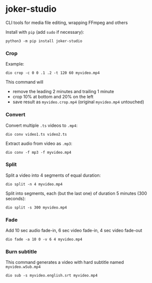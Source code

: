 joker-studio
============

CLI tools for media file editing, wrapping FFmpeg and others

Install with `pip` (add `sudo` if necessary):

    python3 -m pip install joker-studio


### Crop

Example:

    dio crop -c 0 0 .1 .2 -t 120 60 myvideo.mp4

This command will
* remove the leading 2 minutes and trailing 1 minute
* crop 10% at bottom and 20% on the left
* save result as `myvideo.crop.mp4` (original `myvideo.mp4` untouched)


### Convert

Convert multiple `.ts` videos to `.mp4`:

    dio conv video1.ts video2.ts

Extract audio from video as `.mp3`:

    dio conv -f mp3 -f myvideo.mp4


### Split

Split a video into 4 segments of equal duration:

    dio split -n 4 myvideo.mp4

Split into segments, each (but the last one) of duration 5 minutes (300 seconds):

    dio split -s 300 myvideo.mp4
    
    
### Fade 

Add 10 sec audio fade-in, 6 sec video fade-in, 4 sec video fade-out

    dio fade -a 10 0 -v 6 4 myvideo.mp4


### Burn subtitle

This command generates a video with hard subtitle named `myvideo.wSub.mp4`

    dio sub -s myvideo.english.srt myvideo.mp4
      